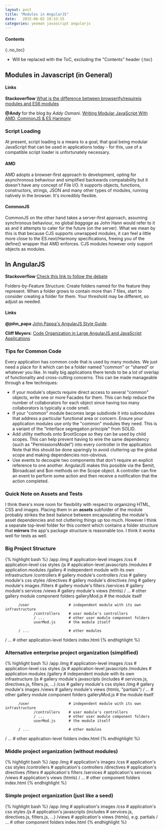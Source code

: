 ```yaml
---
layout: post
title: "Modules in AngularJS"
date:   2015-06-02 19:33:15
categories: yeoman javascript angularjs
---
```

#### Contents
{:.no_toc}

* Will be replaced with the ToC, excluding the "Contents" header
{:toc}

## Modules in Javascript (in General)

#### Links

**Stackoverflow** [What is the difference between browserify/requirejs modules and ES6 modules](http://stackoverflow.com/questions/28674652/what-is-the-difference-between-browserify-requirejs-modules-and-es6-modules)

**@Andy** for the blog by *Addy Osmani*. [Writing Modular JavaScript With AMD, CommonJS & ES Harmony](http://addyosmani.com/writing-modular-js/)

### Script Loading

At present, script loading is a means to a goal, that goal being modular JavaScript that can be used in applications today - for this, use of a compatible script loader is unfortunately necessary.

#### AMD

AMD adopts a browser-first approach to development, opting for asynchronous behaviour and simplified backwards compatability but it doesn't have any concept of File I/O. It supports objects, functions, constructors, strings, JSON and many other types of modules, running natively in the browser. It's incredibly flexible.

#### CommonJS

CommonJS on the other hand takes a server-first approach, assuming synchronous behaviour, no global *baggage* as John Hann would refer to it as and it attempts to cater for the future (on the server). What we mean by this is that because CJS supports unwrapped modules, it can feel a little more close to the ES.next/Harmony specifications, freeing you of the define() wrapper that AMD enforces. CJS modules however only support objects as modules.

## In AngularJS

**Stackoverflow** [Check this link to follow the debate](http://stackoverflow.com/questions/14621581/angular-best-practice-to-structure-modules)

Folders-by-Feature Structure: Create folders named for the feature they represent. When a folder grows to contain more than 7 files, start to consider creating a folder for them. Your threshold may be different, so adjust as needed.

#### Links

**@john_papa** [John Pappa's AngularJS Style Guide](https://github.com/johnpapa/angular-styleguide).

**Cliff Meyers**: [Code Organization in Large AngularJS and JavaScript Applications](http://cliffmeyers.com/blog/2013/4/21/code-organization-angularjs-javascript)

### Tips for Common Code

Every application has common code that is used by many modules. We just need a place for it which can be a folder named "common" or "shared" or whatever you like. In really big applications there tends to be a lot of overlap of functionality and cross-cutting concerns. This can be made manageable through a few techniques:

* If your module's objects require direct access to several "common" objects, write one or more Facades for them. This can help reduce the number of collaborators for each object since having too many collaborators is typically a code smell.
* If your "common" module becomes large subdivide it into submodules that address a particular functional area or concern. Ensure your application modules use only the "common" modules they need. This is a variant of the "Interface segregation principle" from SOLID.
* Add utility methods onto $rootScope so they can be used by child scopes. This can help prevent having to wire the same dependency (such as "PermissionsModel") into every controller in the application. Note that this should be done sparingly to avoid cluttering up the global scope and making dependencies non-obvious.
* Use events to decouple two components that don't require an explicit reference to one another. AngularJS makes this possible via the $emit, $broadcast and $on methods on the Scope object. A controller can fire an event to perform some action and then receive a notification that the action completed.


### Quick Note on Assets and Tests

I think there's more room for flexibility with respect to organizing HTML, CSS and images. Placing them in an **assets** subfolder of the module probably strikes the best balance between encapsulating the module's asset dependencies and not cluttering things up too much. However I think a separate top-level folder for this content which contains a folder structure that **mirrors** the app's package structure is reasonable too. I think it works well for tests as well.

### Big Project Structure

{% highlight bash %}
/app
  /img         # application-level images
  /css         # application-level css styles
  /js          # application-level javascripts
  /modules             # application modules
          /gallery               # independent module with its own infrastructure
                 /controllers    # gallery module's controllers
                 /css            # gallery module's css styles
                 /directives     # gallery module's directives
                 /img            # gallery module's images
                 /filters        # gallery module's filters
                 /services       # gallery module's services
                 /views          # gallery module's views (htmls)
                 / ...           # other gallery module component folders
                 galleryMod.js   # the module itself

          /user                  # independent module with its own infrastructure
                 /controllers    # user module's controllers
                 / ...           # other user module component folders
                 userMod.js      # the module itself

          / ...                  # other modules

  / ...                # other application-level folders
  index.html
{% endhighlight %}

### Alternative enterprise project organization (simplified)

{% highlight bash %}
/app
  /img         # application-level images
  /css         # application-level css styles
  /js          # application-level javascripts
  /modules             # application modules
          /gallery               # independent module with its own infrastructure
                 /js             # gallery module's javascripts (includes 
                                 # services.js, directives.js, filters.js, ...)
                 /css            # gallery module's css styles
                 /img            # gallery module's images
                 /views          # gallery module's views (htmls, "partials")
                 / ...           # other gallery module component folders
                 galleryMod.js   # the module itself

          /user                  # independent module with its own infrastructure
                 /controllers    # user module's controllers
                 / ...           # other user module component folders
                 userMod.js      # the module itself

          / ...                  # other modules

  / ...                # other application-level folders
  index.html
{% endhighlight %}

### Middle project organization (without modules)

{% highlight bash %}
/app
  /img            # application's images
  /css            # application's css styles
  /controllers    # application's controllers
  /directives     # application's directives
  /filters        # application's filters
  /services       # application's services
  /views          # application's views (htmls)
  / ...           # other component folders
  index.html
{% endhighlight %}

### Simple project organization (just like a seed)

{% highlight bash %}
/app
  /img            # application's images
  /css            # application's css styles
  /js             # application's javascripts (includes 
                  # services.js, directives.js, filters.js, ...)
  /views          # application's views (htmls), e.g. partials
  / ...           # other component folders
  index.html
{% endhighlight %}